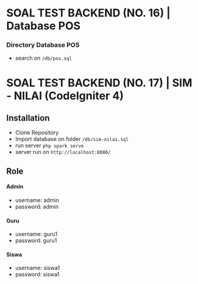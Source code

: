# SOAL TEST BACKEND (NO. 16) | Database POS
### Directory Database POS
- search on `/db/pos.sql` 


# SOAL TEST BACKEND (NO. 17) | SIM - NILAI (CodeIgniter 4)
## Installation
- Clone Repository
- Import database on folder `/db/sim-nilai.sql`
- run server `php spark serve` 
- server run on `http://localhost:8080/`

## Role
#### Admin
- username: admin
- password: admin

#### Guru
- username: guru1
- password: guru1

#### Siswa
- username: siswa1
- password: siswa1
